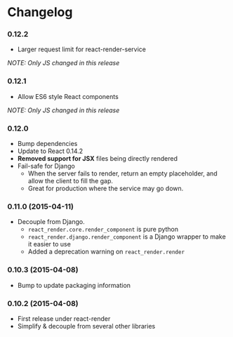 Changelog
=========

### 0.12.2

- Larger request limit for react-render-service

*NOTE: Only JS changed in this release*

### 0.12.1

- Allow ES6 style React components

*NOTE: Only JS changed in this release*

### 0.12.0

- Bump dependencies
- Update to React 0.14.2
- **Removed support for JSX** files being directly rendered
- Fail-safe for Django
  - When the server fails to render, return an empty placeholder, and allow the client to fill the gap.
  - Great for production where the service may go down.

### 0.11.0 (2015-04-11)

- Decouple from Django.
  - `react_render.core.render_component` is pure python
  - `react_render.django.render_component` is a Django wrapper to make it easier to use
  - Added a deprecation warning on `react_render.render`

### 0.10.3 (2015-04-08)

- Bump to update packaging information

### 0.10.2 (2015-04-08)

- First release under react-render
- Simplify & decouple from several other libraries
